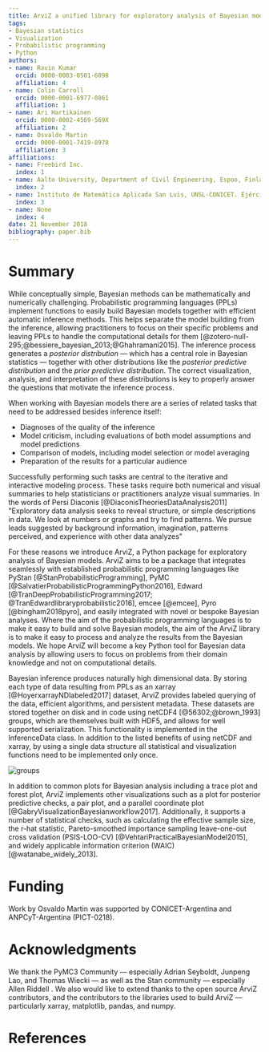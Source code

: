 ```yaml
---
title: ArviZ a unified library for exploratory analysis of Bayesian models in Python
tags:
- Bayesian statistics
- Visualization
- Probabilistic programming
- Python
authors:
- name: Ravin Kumar
  orcid: 0000-0003-0501-6098
  affiliation: 4
- name: Colin Carroll
  orcid: 0000-0001-6977-0861
  affiliation: 1
- name: Ari Hartikainen
  orcid: 0000-0002-4569-569X
  affiliation: 2
- name: Osvaldo Martin
  orcid: 0000-0001-7419-8978
  affiliation: 3
affiliations:
- name: Freebird Inc.
  index: 1
- name: Aalto University, Department of Civil Engineering, Espoo, Finland
  index: 2
- name: Instituto de Matemática Aplicada San Luis, UNSL-CONICET. Ejército de los Andes 950, 5700 San Luis, Argentina
  index: 3
- name: None
  index: 4
date: 21 November 2018
bibliography: paper.bib
--- 
```


# Summary

While conceptually simple, Bayesian methods can be mathematically and numerically challenging. Probabilistic programming languages (PPLs) implement functions to easily build Bayesian models together with efficient automatic inference methods. This helps separate the model building from the inference, allowing practitioners to focus on their specific problems and leaving PPLs to handle the computational details for them [@zotero-null-295;@bessiere_bayesian_2013;@Ghahramani2015]. The inference process generates a *posterior distribution* — which has a central role in Bayesian statistics — together with other distributions like the *posterior predictive distribution* and the *prior predictive distribution*. The correct visualization, analysis, and interpretation of these distributions is key to properly answer the questions that motivate the inference process.

When working with Bayesian models there are a series of related tasks that need to be addressed besides inference itself:


- Diagnoses of the quality of the inference
- Model criticism, including evaluations of both model assumptions and model predictions
- Comparison of models, including model selection or model averaging
- Preparation of the results for a particular audience

Successfully performing such tasks are central to the iterative and interactive modeling process. These tasks require both numerical and visual summaries to help statisticians or practitioners analyze visual summaries. In the words of Persi Diaconis [@DiaconisTheoriesDataAnalysis2011] "Exploratory data analysis seeks to reveal structure, or simple descriptions in data. We look at numbers or graphs and try to find patterns. We pursue leads suggested by background information, imagination, patterns perceived, and experience with other data analyzes"

For these reasons we introduce ArviZ, a Python package for exploratory analysis of Bayesian models. ArviZ aims to be a package that integrates seamlessly with established probabilistic programming languages like PyStan [@StanProbabilisticProgramming], PyMC [@SalvatierProbabilisticProgrammingPython2016], Edward [@TranDeepProbabilisticProgramming2017; @TranEdwardlibraryprobabilistic2016], emcee [@emcee], Pyro [@bingham2018pyro], and easily integrated with novel or bespoke Bayesian analyses.  Where the aim of the probabilistic programming languages is to make it easy to build and solve Bayesian models, the aim of the ArviZ library is to make it easy to process and analyze the results from the Bayesian models. We hope ArviZ will become a key Python tool for Bayesian data analysis by allowing users to focus on problems from their domain knowledge and not on computational details.

Bayesian inference produces naturally high dimensional data. By storing each type of data resulting from PPLs as an xarray [@HoyerxarrayNDlabeled2017] dataset, ArviZ provides labeled querying of the data, efficient algorithms, and persistent metadata. These datasets are stored together on disk and in code using netCDF4 [@56302;@brown_1993] groups, which are themselves built with HDF5, and allows for well supported serialization. This functionality is implemented in the InferenceData class. In addition to the listed benefits of using netCDF and xarray, by using a single data structure all statistical and visualization functions need to be implemented only once.

![groups](https://d2mxuefqeaa7sj.cloudfront.net/s_26E7E0D1516EA1B427269A258102C3AC9090025345CBB4CA6C7DBDA445D6595F_1542830805296_inference_data.png)


In addition to common plots for Bayesian analysis including a trace plot and forest plot, ArviZ implements other visualizations such as a plot for posterior predictive checks, a pair plot, and a parallel coordinate plot [@GabryVisualizationBayesianworkflow2017]. Additionally, it supports a number of statistical checks, such as calculating the effective sample size, the r-hat statistic, Pareto-smoothed importance sampling leave-one-out cross validation (PSIS-LOO-CV) [@VehtariPracticalBayesianModel2015], and widely applicable information criterion (WAIC) [@watanabe_widely_2013].

# Funding

Work by Osvaldo Martin was supported by CONICET-Argentina and ANPCyT-Argentina (PICT-0218).

# Acknowledgments

We thank the PyMC3 Community — especially Adrian Seyboldt, Junpeng Lao, and Thomas Wiecki — as well as the Stan community — especially Allen Riddell . We also would like to extend thanks to the open source ArviZ contributors, and the contributors to the libraries used to build ArviZ — particularly xarray, matplotlib, pandas, and numpy.

# References

